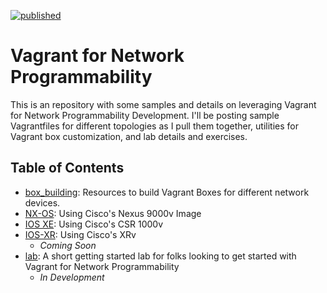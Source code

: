 [![published](https://static.production.devnetcloud.com/codeexchange/assets/images/devnet-published.svg)](https://developer.cisco.com/codeexchange/github/repo/hpreston/vagrant_net_prog)

# Vagrant for Network Programmability

This is an repository with some samples and details on leveraging Vagrant for Network Programmability Development.  I'll be posting sample Vagrantfiles for different topologies as I pull them together, utilities for Vagrant box customization, and lab details and exercises.  

## Table of Contents

* [box\_building](box_building): Resources to build Vagrant Boxes for different network devices.  
* [NX-OS](nx-os): Using Cisco's Nexus 9000v Image
* [IOS XE](ios-xe): Using Cisco's CSR 1000v
* [IOS-XR](ios-xr): Using Cisco's XRv
    * *Coming Soon*
* [lab](lab): A short getting started lab for folks looking to get started with Vagrant for Network Programmability
    * *In Development*
